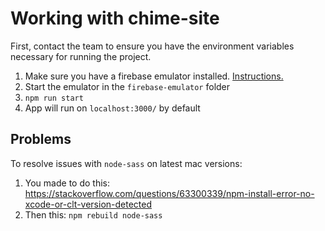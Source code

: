# Working with chime-site

First, contact the team to ensure you have the environment variables necessary for running the project.

1. Make sure you have a firebase emulator installed. [Instructions.](https://firebase.google.com/docs/emulator-suite/install_and_configure)
1. Start the emulator in the `firebase-emulator` folder
1. `npm run start`
1. App will run on `localhost:3000/` by default

## Problems

To resolve issues with `node-sass` on latest mac versions:
1. You made to do this: https://stackoverflow.com/questions/63300339/npm-install-error-no-xcode-or-clt-version-detected
1. Then this: `npm rebuild node-sass`